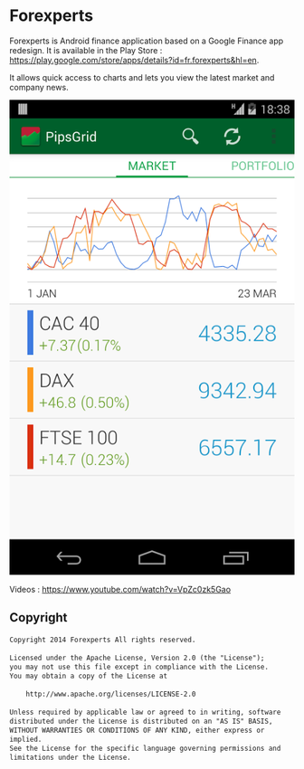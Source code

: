 # Forexperts
Forexperts is Android finance application based on a Google Finance app redesign. It is available in the Play Store : https://play.google.com/store/apps/details?id=fr.forexperts&hl=en.

It allows quick access to charts and lets you view the latest market and company news.

![Screenshot](hero.png)

Videos : https://www.youtube.com/watch?v=VpZc0zk5Gao

## Copyright

```
Copyright 2014 Forexperts All rights reserved.

Licensed under the Apache License, Version 2.0 (the "License");
you may not use this file except in compliance with the License.
You may obtain a copy of the License at

    http://www.apache.org/licenses/LICENSE-2.0

Unless required by applicable law or agreed to in writing, software
distributed under the License is distributed on an "AS IS" BASIS,
WITHOUT WARRANTIES OR CONDITIONS OF ANY KIND, either express or implied.
See the License for the specific language governing permissions and
limitations under the License.
```